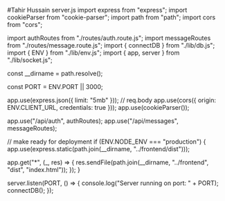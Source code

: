 #Tahir Hussain
server.js
import express from "express";
import cookieParser from "cookie-parser";
import path from "path";
import cors from "cors";

import authRoutes from "./routes/auth.route.js";
import messageRoutes from "./routes/message.route.js";
import { connectDB } from "./lib/db.js";
import { ENV } from "./lib/env.js";
import { app, server } from "./lib/socket.js";

const __dirname = path.resolve();

const PORT = ENV.PORT || 3000;

app.use(express.json({ limit: "5mb" })); // req.body
app.use(cors({ origin: ENV.CLIENT_URL, credentials: true }));
app.use(cookieParser());

app.use("/api/auth", authRoutes);
app.use("/api/messages", messageRoutes);

// make ready for deployment
if (ENV.NODE_ENV === "production") {
  app.use(express.static(path.join(__dirname, "../frontend/dist")));

  app.get("*", (_, res) => {
    res.sendFile(path.join(__dirname, "../frontend", "dist", "index.html"));
  });
}

server.listen(PORT, () => {
  console.log("Server running on port: " + PORT);
  connectDB();
});